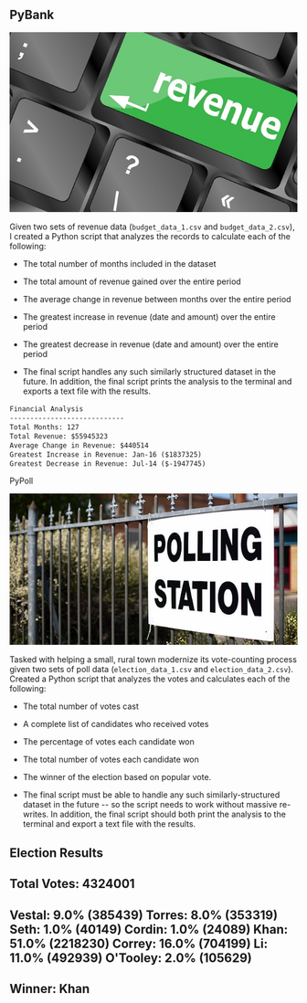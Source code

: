 ## PyBank

![revenue](Images/revenue.jpg)

Given two sets of revenue data (`budget_data_1.csv` and `budget_data_2.csv`), I created a Python script that analyzes the records to calculate each of the following:

* The total number of months included in the dataset

* The total amount of revenue gained over the entire period

* The average change in revenue between months over the entire period

* The greatest increase in revenue (date and amount) over the entire period

* The greatest decrease in revenue (date and amount) over the entire period

* The final script handles any such similarly structured dataset in the future. In addition, the final script prints the analysis to the terminal and exports a text file with the results.

```
Financial Analysis
----------------------------
Total Months: 127
Total Revenue: $55945323
Average Change in Revenue: $440514
Greatest Increase in Revenue: Jan-16 ($1837325)
Greatest Decrease in Revenue: Jul-14 ($-1947745)
```


PyPoll

![vote-counting](Images/vote-counting.jpg)

Tasked with helping a small, rural town modernize its vote-counting process given two sets of poll data (`election_data_1.csv` and `election_data_2.csv`). Created a Python script that analyzes the votes and calculates each of the following:

* The total number of votes cast

* A complete list of candidates who received votes

* The percentage of votes each candidate won

* The total number of votes each candidate won

* The winner of the election based on popular vote.

* The final script must be able to handle any such similarly-structured dataset in the future -- so the script needs to work without massive re-writes. In addition, the final script should both print the analysis to the terminal and export a text file with the results.

Election Results
----------------------------
Total Votes: 4324001
----------------------------
Vestal: 9.0% (385439)
Torres: 8.0% (353319)
Seth: 1.0% (40149)
Cordin: 1.0% (24089)
Khan: 51.0% (2218230)
Correy: 16.0% (704199)
Li: 11.0% (492939)
O'Tooley: 2.0% (105629)
----------------------------
Winner: Khan
----------------------------
